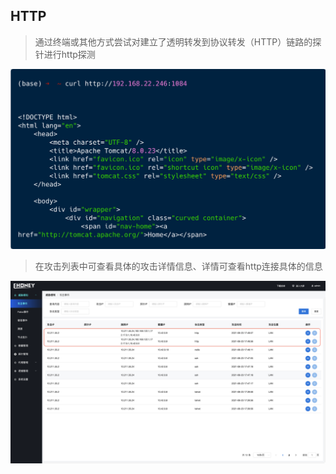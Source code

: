 ## HTTP

> 通过终端或其他方式尝试对建立了透明转发到协议转发（HTTP）链路的探针进行http探测

![攻击样本-http](../img/攻击样本-http.png)

> 在攻击列表中可查看具体的攻击详情信息、详情可查看http连接具体的信息

![攻击样本-http-detail](../img/攻击样本-http-detail.png)

